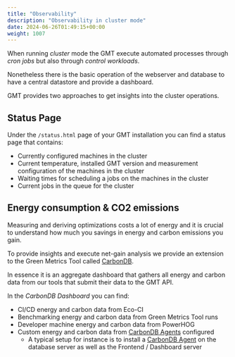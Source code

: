 ```yaml
---
title: "Observability"
description: "Observability in cluster mode"
date: 2024-06-26T01:49:15+00:00
weight: 1007
---
```


When running *cluster* mode the GMT execute automated processes through *cron jobs* but also through *control workloads*.

Nonetheless there is the basic operation of the webserver and database to have a central datastore and provide a dashboard.

GMT provides two approaches to get insights into the cluster operations.

## Status Page

Under the `/status.html` page of your GMT installation you can find a status page that contains:

- Currently configured machines in the cluster
- Current temperature, installed GMT version and measurement configuration of the machines in the cluster
- Waiting times for scheduling a jobs on the machines in the cluster
- Current jobs in the queue for the cluster

## Energy consumption & CO2 emissions

Measuring and deriving optimizations costs a lot of energy and it is crucial to understand how much you savings in energy and carbon emissions you gain.

To provide insights and execute net-gain analysis we provide an extension to the Green Metrics Tool called [CarbonDB](https://www.green-coding.io/projects/carbondb/).

In essence it is an aggregate dashboard that gathers all energy and carbon data from our tools that submit their data to the GMT API.

In the *CarbonDB Dashboard* you can find:

- CI/CD energy and carbon data from Eco-CI
- Benchmarking energy and carbon data from Green Metrics Tool runs
- Developer machine energy and carbon data from PowerHOG
- Custom energy and carbon data from [CarbonDB Agents](https://github.com/green-coding-solutions/carbondb-agent) configured
  - A typical setup for instance is to install a [CarbonDB Agent](https://github.com/green-coding-solutions/carbondb-agent) on the database server as well as the Frontend / Dashboard server
